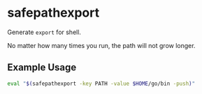 # safepathexport

Generate `export` for shell.

No matter how many times you run, the path will not grow longer.

## Example Usage

```sh
eval "$(safepathexport -key PATH -value $HOME/go/bin -push)"
```
